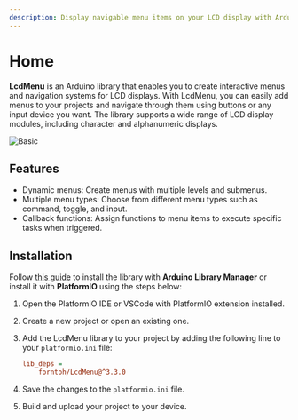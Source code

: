 ```yaml
---
description: Display navigable menu items on your LCD display with Arduino
---
```


# Home

**LcdMenu** is an Arduino library that enables you to create interactive menus and navigation systems for LCD displays. With LcdMenu, you can easily add menus to your projects and navigate through them using buttons or any input device you want. The library supports a wide range of LCD display modules, including character and alphanumeric displays.

<div align="left">

<img src="https://i.imgur.com/nViET8b.gif" alt="Basic">

</div>

## Features <a href="#features" id="features"></a>

* Dynamic menus: Create menus with multiple levels and submenus.
* Multiple menu types: Choose from different menu types such as command, toggle, and input.
* Callback functions: Assign functions to menu items to execute specific tasks when triggered.

## Installation <a href="#installation" id="installation"></a>

Follow [this guide](https://www.ardu-badge.com/LcdMenu) to install the library with **Arduino Library Manager** or install it with **PlatformIO** using the steps below:

1. Open the PlatformIO IDE or VSCode with PlatformIO extension installed.
2. Create a new project or open an existing one.
3.  Add the LcdMenu library to your project by adding the following line to your `platformio.ini` file:

    ```ini
    lib_deps =
        forntoh/LcdMenu@^3.3.0
    ```
4. Save the changes to the `platformio.ini` file.
5. Build and upload your project to your device.
